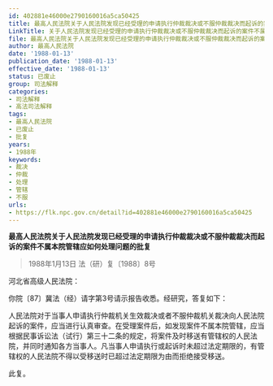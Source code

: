 ```yaml
---
id: 402881e46000e2790160016a5ca50425
title: 最高人民法院关于人民法院发现已经受理的申请执行仲裁裁决或不服仲裁裁决而起诉的案件不属本院管辖应如何处理问题的批复
LinkTitle: 关于人民法院发现已经受理的申请执行仲裁裁决或不服仲裁裁决而起诉的案件不属本院管辖应如何处理问题的批复
file: 最高人民法院关于人民法院发现已经受理的申请执行仲裁裁决或不服仲裁裁决而起诉的案件不属本院管辖应如何处理问题的批复_19880113_402881e46000e2790160016a5ca50425.docx
author: 最高人民法院
date: '1988-01-13'
publication_date: '1988-01-13'
effective_date: '1988-01-13'
status: 已废止
group: 司法解释
categories:
- 司法解释
- 高法司法解释
tags:
- 最高人民法院
- 已废止
- 批复
years:
- 1988年
keywords:
- 裁决
- 仲裁
- 处理
- 管辖
- 不服
urls:
- https://flk.npc.gov.cn/detail?id=402881e46000e2790160016a5ca50425
---
```


**最高人民法院关于人民法院发现已经受理的申请执行仲裁裁决或不服仲裁裁决而起诉的案件不属本院管辖应如何处理问题的批复**

> 1988年1月13日 法（研）复〔1988〕8号

河北省高级人民法院：

你院〔87〕冀法（经）请字第3号请示报告收悉。经研究，答复如下：

人民法院对于当事人申请执行仲裁机关生效裁决或者不服仲裁机关裁决向人民法院起诉的案件，应当进行认真审查。在受理案件后，如发现案件不属本院管辖，应当根据民事诉讼法（试行）第三十二条的规定，将案件及时移送有管辖权的人民法院，并同时通知各方当事人。凡当事人申请执行或起诉时未超过法定期限的，有管辖权的人民法院不得以受移送时已超过法定期限为由而拒绝接受移送。

此复。
